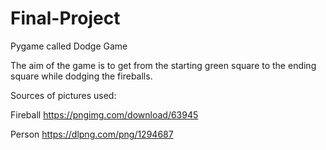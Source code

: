 # Final-Project
Pygame called Dodge Game

The aim of the game is to get from the starting green square to the ending square while dodging the fireballs.


Sources of pictures used:

Fireball
https://pngimg.com/download/63945

Person
https://dlpng.com/png/1294687
